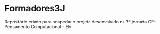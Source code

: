 # Formadores3J
Repositório criado para hospedar o projeto desenvolvido na 3º jornada GE- Pensamento Computacional - EM
